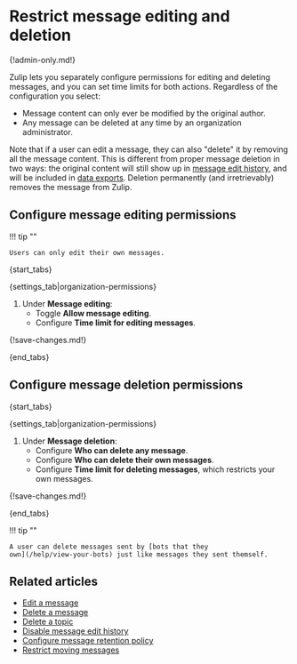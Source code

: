 # Restrict message editing and deletion

{!admin-only.md!}

Zulip lets you separately configure permissions for editing and deleting
messages, and you can set time limits for both actions. Regardless of the
configuration you select:

* Message content can only ever be modified by the original author.
* Any message can be deleted at any time by an organization administrator.

Note that if a user can edit a message, they can also "delete" it by removing
all the message content. This is different from proper message deletion in two
ways: the original content will still show up in [message edit
history](/help/view-a-messages-edit-history), and will be included in
[data exports](/help/export-your-organization). Deletion permanently (and
irretrievably) removes the message from Zulip.

## Configure message editing permissions

!!! tip ""

    Users can only edit their own messages.

{start_tabs}

{settings_tab|organization-permissions}

1. Under **Message editing**:
    - Toggle **Allow message editing**.
    - Configure **Time limit for editing messages**.

{!save-changes.md!}

{end_tabs}

## Configure message deletion permissions

{start_tabs}

{settings_tab|organization-permissions}

1. Under **Message deletion**:
    - Configure **Who can delete any message**.
    - Configure **Who can delete their own messages**.
    - Configure **Time limit for deleting messages**, which restricts
      your own messages.

{!save-changes.md!}

{end_tabs}

!!! tip ""

    A user can delete messages sent by [bots that they
    own](/help/view-your-bots) just like messages they sent themself.

## Related articles

* [Edit a message](/help/edit-a-message)
* [Delete a message](/help/delete-a-message)
* [Delete a topic](/help/delete-a-topic)
* [Disable message edit history](/help/disable-message-edit-history)
* [Configure message retention policy](/help/message-retention-policy)
* [Restrict moving messages](/help/restrict-moving-messages)
